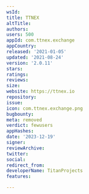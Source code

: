 ```yaml
---
wsId: 
title: TTNEX
altTitle: 
authors: 
users: 500
appId: com.ttnex.exchange
appCountry: 
released: '2021-01-05'
updated: '2021-08-24'
version: '2.0.11'
stars: 
ratings: 
reviews: 
size: 
website: https://ttnex.io
repository: 
issue: 
icon: com.ttnex.exchange.png
bugbounty: 
meta: removed
verdict: fewusers
appHashes: 
date: '2023-12-19'
signer: 
reviewArchive: 
twitter: 
social: 
redirect_from: 
developerName: TitanProjects
features: 

---
```


